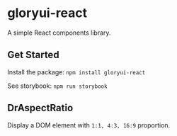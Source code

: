 # gloryui-react

A simple React components library.

## Get Started

Install the package: `npm install gloryui-react`

See storybook: `npm run storybook`

## DrAspectRatio

Display a DOM element with `1:1, 4:3, 16:9` proportion.
